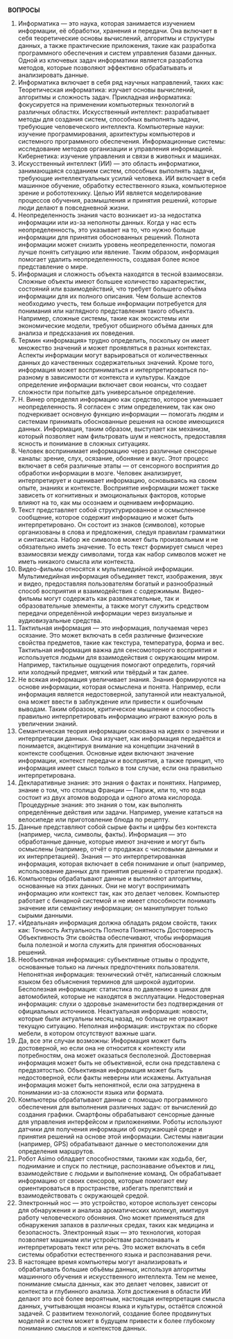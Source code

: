 **ВОПРОСЫ**

1) Информатика — это наука, которая занимается изучением информации, её обработки, хранения и передачи. Она включает в себя теоретические основы вычислений, алгоритмы и структуры данных, а также практические приложения, такие как разработка программного обеспечения и систем управления базами данных. Одной из ключевых задач информатики является разработка методов, которые позволяют эффективно обрабатывать и анализировать данные.
2) Информатика включает в себя ряд научных направлений, таких как:
Теоретическая информатика: изучает основы вычислений, алгоритмы и сложность задач.
Прикладная информатика: фокусируется на применении компьютерных технологий в различных областях.
Искусственный интеллект: разрабатывает методы для создания систем, способных выполнять задачи, требующие человеческого интеллекта.
Компьютерные науки: изучение программирования, архитектуры компьютеров и системного программного обеспечения.
Информационные системы: исследование методов организации и управления информацией.
Кибернетика: изучение управления и связи в животных и машинах.
3) Искусственный интеллект (ИИ) — это область информатики, занимающаяся созданием систем, способных выполнять задачи, требующие интеллектуальных усилий человека. ИИ включает в себя машинное обучение, обработку естественного языка, компьютерное зрение и робототехнику. Целью ИИ является моделирование процессов обучения, размышления и принятия решений, которые люди делают в повседневной жизни.
4) Неопределенность знания часто возникает из-за недостатка информации или из-за неполноты данных. Когда у нас есть неопределенность, это указывает на то, что нужно больше информации для принятия обоснованных решений. Полнота информации может снизить уровень неопределенности, помогая лучше понять ситуацию или явление. Таким образом, информация помогает удалить неопределенность, создавая более ясное представление о мире.
5) Информация и сложность объекта находятся в тесной взаимосвязи. Сложные объекты имеют большее количество характеристик, состояний или взаимодействий, что требует большего объёма информации для их полного описания. Чем больше аспектов необходимо учесть, тем больше информации потребуется для понимания или наглядного представления такого объекта. Например, сложные системы, такие как экосистемы или экономические модели, требуют обширного объёма данных для анализа и предсказания их поведения.
6) Термин «информация» трудно определить, поскольку он имеет множество значений и может проявляться в разных контекстах. Аспекты информации могут варьироваться от количественных данных до качественных содержательных значений. Кроме того, информация может восприниматься и интерпретироваться по-разному в зависимости от контекста и культуры. Каждое определение информации включает свои нюансы, что создает сложности при попытке дать универсальное определение.
7) Н. Винер определял информацию как средство, которое уменьшает неопределенность. Я согласен с этим определением, так как оно подчеркивает основную функцию информации — помогать людям и системам принимать обоснованные решения на основе имеющихся данных. Информация, таким образом, выступает как механизм, который позволяет нам фильтровать шум и неясность, предоставляя ясность и понимание в сложных ситуациях.
8) Человек воспринимает информацию через различные сенсорные каналы: зрение, слух, осязание, обоняние и вкус. Этот процесс включает в себя различные этапы — от сенсорного восприятия до обработки информации в мозге. Человек анализирует, интерпретирует и оценивает информацию, основываясь на своем опыте, знаниях и контексте. Восприятие информации может также зависеть от когнитивных и эмоциональных факторов, которые влияют на то, как мы осознаем и оцениваем информацию.
9) Текст представляет собой структурированное и осмысленное сообщение, которое содержит информацию и может быть интерпретировано. Он состоит из знаков (символов), которые организованы в слова и предложения, следуя правилам грамматики и синтаксиса. Набор же символов может быть произвольным и не обязательно иметь значение. То есть текст формирует смысл через взаимосвязи между символами, тогда как набор символов может не иметь никакого смысла или контекста.
10) Видео-фильмы относятся к мультимедийной информации. Мультимедийная информация объединяет текст, изображения, звук и видео, предоставляя пользователям богатый и разнообразный способ восприятия и взаимодействия с содержимым. Видео-фильмы могут содержать как развлекательные, так и образовательные элементы, а также могут служить средством передачи определённой информации через визуальные и аудиовизуальные средства.
11) Тактильная информация — это информация, получаемая через осязание. Это может включать в себя различные физические свойства предметов, такие как текстура, температура, форма и вес. Тактильная информация важна для сенсомоторного восприятия и используется людьми для взаимодействия с окружающим миром. Например, тактильные ощущения помогают определить, горячий или холодный предмет, мягкий или твёрдый и так далее.
12) Не всякая информация увеличивает знания. Знания формируются на основе информации, которая осмыслена и понята. Например, если информация является недостоверной, запутанной или неактуальной, она может ввести в заблуждение или привести к ошибочным выводам. Таким образом, критическое мышление и способность правильно интерпретировать информацию играют важную роль в увеличении знаний.
13) Семантическая теория информации основана на идеях о значении и интерпретации данных. Она изучает, как информация передаётся и понимается, акцентируя внимание на концепции значений в контексте сообщения. Основные идеи включают значение информации, контекст передачи и восприятия, а также принцип, что информация имеет смысл только в том случае, если она правильно интерпретирована.
14) Декларативные знания: это знания о фактах и понятиях. Например, знание о том, что столица Франции — Париж, или то, что вода состоит из двух атомов водорода и одного атома кислорода.
Процедурные знания: это знания о том, как выполнять определённые действия или задачи. Например, умение кататься на велосипеде или приготовление блюда по рецепту.
15) Данные представляют собой сырые факты и цифры без контекста (например, числа, символы, факты).
Информация — это обработанные данные, которые имеют значение и могут быть осмыслены (например, отчёт о продажах с числовыми данными и их интерпретацией).
Знания — это интерпретированная информация, которая включает в себя понимание и опыт (например, использование данных для принятия решений о стратегии продаж).
16) Компьютеры обрабатывают данные и выполняют алгоритмы, основанные на этих данных. Они не могут воспринимать информацию или контекст так, как это делает человек. Компьютер работает с бинарной системой и не имеет способности понимать значение или семантику информации; он манипулирует только сырыми данными.
17) «Идеальная» информация должна обладать рядом свойств, таких как:
Точность
Актуальность
Полнота
Понятность
Достоверность
Объективность
Эти свойства обеспечивают, чтобы информация была полезной и могла служить для принятия обоснованных решений.
18) Необъективная информация: субъективные отзывы о продукте, основанные только на личных предпочтениях пользователя.
Непонятная информация: технический отчёт, написанный сложным языком без объяснения терминов для широкой аудитории.
Бесполезная информация: статистика по давлению в шинах для автомобилей, которые не находятся в эксплуатации.
Недостоверная информация: слухи о здоровье знаменитости без подтверждения от официальных источников.
Неактуальная информация: новости, которые были актуальны месяц назад, но больше не отражают текущую ситуацию.
Неполная информация: инструктаж по сборке мебели, в котором отсутствуют важные шаги.
19) Да, все эти случаи возможны:
Информация может быть достоверной, но если она не относится к контексту или потребностям, она может оказаться бесполезной.
Достоверная информация может быть не объективной, если она представлена с предвзятостью.
Объективная информация может быть недостоверной, если факты неверны или искажены.
Актуальная информация может быть непонятной, если она затруднена в понимании из-за сложности языка или формата.
20) Компьютеры обрабатывают данные с помощью программного обеспечения для выполнения различных задач: от вычислений до создания графики.
Смартфоны обрабатывают сенсорные данные для управления интерфейсом и приложениями.
Роботы используют датчики для получения информации об окружающей среде и принятия решений на основе этой информации.
Системы навигации (например, GPS) обрабатывают данные о местоположении для определения маршрутов.
21) Робот Asimo обладает способностями, такими как ходьба, бег, поднимание и спуск по лестнице, распознавание объектов и лиц, взаимодействие с людьми и выполнение команд. Он обрабатывает информацию от своих сенсоров, которые помогают ему ориентироваться в пространстве, избегать препятствий и взаимодействовать с окружающей средой.
22) Электронный нос — это устройство, которое использует сенсоры для обнаружения и анализа ароматических молекул, имитируя работу человеческого обоняния. Оно может применяться для обнаружения запахов в различных средах, таких как медицина и безопасность.
Электронный язык — это технология, которая позволяет машинам или устройствам распознавать и интерпретировать текст или речь. Это может включать в себя системы обработки естественного языка и распознавания речи.
23) В настоящее время компьютеры могут анализировать и обрабатывать большие объёмы данных, используя алгоритмы машинного обучения и искусственного интеллекта. Тем не менее, понимание смысла данных, как это делает человек, зависит от контекста и глубинного анализа. Хотя достижения в области ИИ делают это всё более вероятным, настоящая интерпретация смысла данных, учитывающая нюансы языка и культуры, остаётся сложной задачей. С развитием технологий, создание более продвинутых моделей и систем может в будущем привести к более глубокому пониманию смыслов и контекстов данных.
